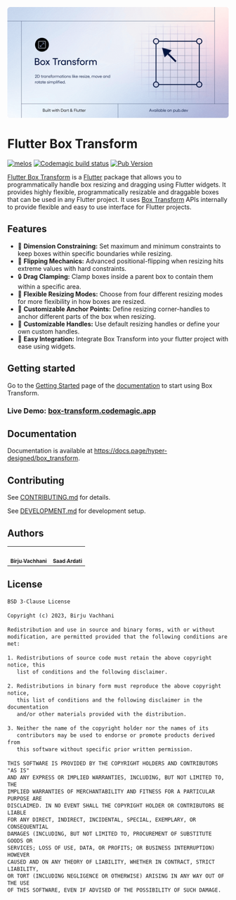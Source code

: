 ![Banner](https://raw.githubusercontent.com/hyper-designed/box_transform/main/docs/assets/banner.png)

# Flutter Box Transform

[![melos](https://img.shields.io/badge/maintained%20with-melos-f700ff.svg?style=flat-square)](https://github.com/invertase/melos) [![Codemagic build status](https://api.codemagic.io/apps/63dd4d4ae6be1d561b8f45d2/63dd4d4ae6be1d561b8f45d1/status_badge.svg)](https://codemagic.io/apps/63dd4d4ae6be1d561b8f45d2/63dd4d4ae6be1d561b8f45d1/latest_build) [![Pub Version](https://img.shields.io/pub/v/box_transform?label=Pub)](https://pub.dev/packages/box_transform)

[Flutter Box Transform](github) is a [Flutter](https://flutter.dev) package that allows you to programmatically 
handle box resizing and dragging using Flutter widgets. It provides highly flexible, programmatically 
resizable and draggable boxes that can be used in any Flutter project. It uses [Box Transform](github) APIs internally
to provide flexible and easy to use interface for Flutter projects.

## Features

* 📏 **Dimension Constraining:** Set maximum and minimum constraints to keep boxes within specific boundaries while resizing.
* 🔁 **Flipping Mechanics:** Advanced positional-flipping when resizing hits extreme values with hard constraints.
* 🔒 **Drag Clamping:** Clamp boxes inside a parent box to contain them within a specific area.
* 🎨 **Flexible Resizing Modes:** Choose from four different resizing modes for more flexibility in how boxes are resized.
* 📍 **Customizable Anchor Points:** Define resizing corner-handles to anchor different parts of the box when resizing.
* 🎨 **Customizable Handles:** Use default resizing handles or define your own custom handles.
* 🚀 **Easy Integration:** Integrate Box Transform into your flutter project with ease using widgets.

## Getting started

Go to the [Getting Started](https://docs.page/hyper-designed/box_transform/flutter_get_started) page of the
[documentation](docsite) to start using Box Transform.

### Live Demo: [box-transform.codemagic.app](https://box-transform.codemagic.app)

## Documentation

Documentation is available at https://docs.page/hyper-designed/box_transform.

## Contributing

See [CONTRIBUTING.md](https://github.com/BirjuVachhani/adaptive_theme/blob/main/CONTRIBUTING.md) for details.

See [DEVELOPMENT.md](https://github.com/BirjuVachhani/adaptive_theme/blob/main/development.md) for development setup.

## Authors

<table>
  <tr>
    <td align="center"><a href="https://github.com/birjuvachhani"><img src="https://avatars.githubusercontent.com/u/20423471?s=100" width="100px;" alt=""/><br /><sub><b>Birju Vachhani</b></sub></a></td>
    <td align="center"><a href="https://github.com/SwissCheese5"><img src="https://avatars.githubusercontent.com/u/7407478?v=4" width="100px;" alt=""/><br /><sub><b>Saad Ardati</b></sub></a></td>
  </tr>
</table>

## License

```
BSD 3-Clause License

Copyright (c) 2023, Birju Vachhani

Redistribution and use in source and binary forms, with or without
modification, are permitted provided that the following conditions are met:

1. Redistributions of source code must retain the above copyright notice, this
   list of conditions and the following disclaimer.

2. Redistributions in binary form must reproduce the above copyright notice,
   this list of conditions and the following disclaimer in the documentation
   and/or other materials provided with the distribution.

3. Neither the name of the copyright holder nor the names of its
   contributors may be used to endorse or promote products derived from
   this software without specific prior written permission.

THIS SOFTWARE IS PROVIDED BY THE COPYRIGHT HOLDERS AND CONTRIBUTORS "AS IS"
AND ANY EXPRESS OR IMPLIED WARRANTIES, INCLUDING, BUT NOT LIMITED TO, THE
IMPLIED WARRANTIES OF MERCHANTABILITY AND FITNESS FOR A PARTICULAR PURPOSE ARE
DISCLAIMED. IN NO EVENT SHALL THE COPYRIGHT HOLDER OR CONTRIBUTORS BE LIABLE
FOR ANY DIRECT, INDIRECT, INCIDENTAL, SPECIAL, EXEMPLARY, OR CONSEQUENTIAL
DAMAGES (INCLUDING, BUT NOT LIMITED TO, PROCUREMENT OF SUBSTITUTE GOODS OR
SERVICES; LOSS OF USE, DATA, OR PROFITS; OR BUSINESS INTERRUPTION) HOWEVER
CAUSED AND ON ANY THEORY OF LIABILITY, WHETHER IN CONTRACT, STRICT LIABILITY,
OR TORT (INCLUDING NEGLIGENCE OR OTHERWISE) ARISING IN ANY WAY OUT OF THE USE
OF THIS SOFTWARE, EVEN IF ADVISED OF THE POSSIBILITY OF SUCH DAMAGE.

```

[github]: https://github.com/hyper-designed/box_transform